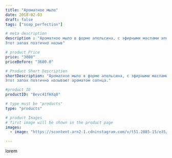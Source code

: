 ```yaml
---
title: "Ароматное мыло"
date: 2018-02-03
draft: false
tags: ["soap_perfection"]

# meta description
description : "Ароматное мыло в форме апельсина, с эфирными маслами апельсина🍊, лимона🍋 и миндального масла восстановит силы, поднимет бодрость духа.
Этот запах поэтично назыв"

# product Price
price: "3000"
priceBefore: "3600.0"

# Product Short Description
shortDescription: "Ароматное мыло в форме апельсина, с эфирными маслами апельсина🍊, лимона🍋 и миндального масла восстановит силы, поднимет бодрость духа.
Этот запах поэтично называют ароматом солнца."

#product ID
productID: "Bevc41fHXq0"

# type must be "products"
type: "products"

# product Images
# first image will be shown in the product page
images:
  - image: "https://scontent-arn2-1.cdninstagram.com/v/t51.2885-15/e35/26871600_1925732964403498_7562074683852455936_n.jpg?se=7&tp=1&_nc_ht=scontent-arn2-1.cdninstagram.com&_nc_cat=110&_nc_ohc=fOsvdB6w_aUAX9hwW0k&ccb=7-4&oh=75407965ce8ef2633448b49d9660ad45&oe=6084FB6E&ig_cache_key=MTcwNjcwOTgzNDgyMDA1Nzc4MA%3D%3D.2-ccb7-4"

---
```

lorem
